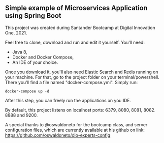 <h2>Simple example of Microservices Application using Spring Boot</h2>

This project was created during Santander Bootcamp at Digital Innovation One, 2021.

Feel free to clone, download and run and edit it yourself. You'll need:

* Java 8,
* Docker and Docker Compose,
* An IDE of your choice.

Once you download it, you'll also need Elastic Search and Redis running on your machine. For that, go to the project folder on your terminal/powershell. There you'll find a file named "docker-compose.yml". Simply run:

```shell script
docker-compose up -d 
```

After this step, you can freely run the applications on you IDE.

By default, this project listens on localhost ports: 6379, 8080, 8081, 8082. 8888 and 9200.

A special thanks to @oswaldoneto for the bootcamp class, and server configuration files, which are currently available at his github on link: https://github.com/oswaldoneto/dio-experts-config

